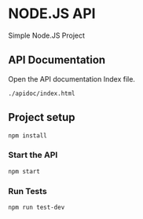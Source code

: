 # NODE.JS API #

Simple Node.JS Project

## API Documentation
Open the API documentation Index file.
```
./apidoc/index.html
```

## Project setup
```
npm install
```

### Start the API
```
npm start
```

### Run Tests
```
npm run test-dev
```
